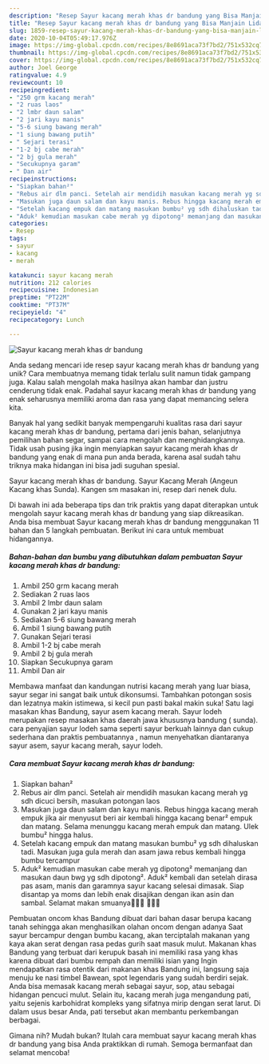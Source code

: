 ```yaml
---
description: "Resep Sayur kacang merah khas dr bandung yang Bisa Manjain Lidah"
title: "Resep Sayur kacang merah khas dr bandung yang Bisa Manjain Lidah"
slug: 1859-resep-sayur-kacang-merah-khas-dr-bandung-yang-bisa-manjain-lidah
date: 2020-10-04T05:49:17.976Z
image: https://img-global.cpcdn.com/recipes/8e8691aca73f7bd2/751x532cq70/sayur-kacang-merah-khas-dr-bandung-foto-resep-utama.jpg
thumbnail: https://img-global.cpcdn.com/recipes/8e8691aca73f7bd2/751x532cq70/sayur-kacang-merah-khas-dr-bandung-foto-resep-utama.jpg
cover: https://img-global.cpcdn.com/recipes/8e8691aca73f7bd2/751x532cq70/sayur-kacang-merah-khas-dr-bandung-foto-resep-utama.jpg
author: Joel George
ratingvalue: 4.9
reviewcount: 10
recipeingredient:
- "250 grm kacang merah"
- "2 ruas laos"
- "2 lmbr daun salam"
- "2 jari kayu manis"
- "5-6 siung bawang merah"
- "1 siung bawang putih"
- " Sejari terasi"
- "1-2 bj cabe merah"
- "2 bj gula merah"
- "Secukupnya garam"
- " Dan air"
recipeinstructions:
- "Siapkan bahan²"
- "Rebus air dlm panci. Setelah air mendidih masukan kacang merah yg sdh dicuci bersih, masukan potongan laos"
- "Masukan juga daun salam dan kayu manis. Rebus hingga kacang merah empuk jika air menyusut beri air kembali hingga kacang benar² empuk dan matang. Selama menunggu kacang merah empuk dan matang. Ulek bumbu² hingga halus."
- "Setelah kacang empuk dan matang masukan bumbu² yg sdh dihaluskan tadi. Masukan juga gula merah dan asam jawa rebus kembali hingga bumbu tercampur"
- "Aduk² kemudian masukan cabe merah yg dipotong² memanjang dan masukan daun bwg yg sdh dipotong². Aduk² kembali dan setelah dirasa pas asam, manis dan garamnya sayur kacang selesai dimasak. Siap disantap ya moms dan lebih enak disajikan dengan ikan asin dan sambal. Selamat makan smuanya🤤🤤🤤 🙏🙏🙏"
categories:
- Resep
tags:
- sayur
- kacang
- merah

katakunci: sayur kacang merah 
nutrition: 212 calories
recipecuisine: Indonesian
preptime: "PT22M"
cooktime: "PT37M"
recipeyield: "4"
recipecategory: Lunch

---
```



![Sayur kacang merah khas dr bandung](https://img-global.cpcdn.com/recipes/8e8691aca73f7bd2/751x532cq70/sayur-kacang-merah-khas-dr-bandung-foto-resep-utama.jpg)

Anda sedang mencari ide resep sayur kacang merah khas dr bandung yang unik? Cara membuatnya memang tidak terlalu sulit namun tidak gampang juga. Kalau salah mengolah maka hasilnya akan hambar dan justru cenderung tidak enak. Padahal sayur kacang merah khas dr bandung yang enak seharusnya memiliki aroma dan rasa yang dapat memancing selera kita.

Banyak hal yang sedikit banyak mempengaruhi kualitas rasa dari sayur kacang merah khas dr bandung, pertama dari jenis bahan, selanjutnya pemilihan bahan segar, sampai cara mengolah dan menghidangkannya. Tidak usah pusing jika ingin menyiapkan sayur kacang merah khas dr bandung yang enak di mana pun anda berada, karena asal sudah tahu triknya maka hidangan ini bisa jadi suguhan spesial.

Sayur kacang merah khas dr bandung. Sayur Kacang Merah (Angeun Kacang khas Sunda). Kangen sm masakan ini, resep dari nenek dulu.


Di bawah ini ada beberapa tips dan trik praktis yang dapat diterapkan untuk mengolah sayur kacang merah khas dr bandung yang siap dikreasikan. Anda bisa membuat Sayur kacang merah khas dr bandung menggunakan 11 bahan dan 5 langkah pembuatan. Berikut ini cara untuk membuat hidangannya.

<!--inarticleads1-->

##### Bahan-bahan dan bumbu yang dibutuhkan dalam pembuatan Sayur kacang merah khas dr bandung:

1. Ambil 250 grm kacang merah
1. Sediakan 2 ruas laos
1. Ambil 2 lmbr daun salam
1. Gunakan 2 jari kayu manis
1. Sediakan 5-6 siung bawang merah
1. Ambil 1 siung bawang putih
1. Gunakan  Sejari terasi
1. Ambil 1-2 bj cabe merah
1. Ambil 2 bj gula merah
1. Siapkan Secukupnya garam
1. Ambil  Dan air


Membawa manfaat dan kandungan nutrisi kacang merah yang luar biasa, sayur segar ini sangat baik untuk dikonsumsi. Tambahkan potongan sosis dan lezatnya makin istimewa, si kecil pun pasti bakal makin suka! Satu lagi masakan khas Bandung, sayur asem kacang merah. Sayur lodeh merupakan resep masakan khas daerah jawa khususnya bandung ( sunda). cara penyajian sayur lodeh sama seperti sayur berkuah lainnya dan cukup sederhana dan praktis pembuatannya , namun menyehatkan diantaranya sayur asem, sayur kacang merah, sayur lodeh. 

<!--inarticleads2-->

##### Cara membuat Sayur kacang merah khas dr bandung:

1. Siapkan bahan²
1. Rebus air dlm panci. Setelah air mendidih masukan kacang merah yg sdh dicuci bersih, masukan potongan laos
1. Masukan juga daun salam dan kayu manis. Rebus hingga kacang merah empuk jika air menyusut beri air kembali hingga kacang benar² empuk dan matang. Selama menunggu kacang merah empuk dan matang. Ulek bumbu² hingga halus.
1. Setelah kacang empuk dan matang masukan bumbu² yg sdh dihaluskan tadi. Masukan juga gula merah dan asam jawa rebus kembali hingga bumbu tercampur
1. Aduk² kemudian masukan cabe merah yg dipotong² memanjang dan masukan daun bwg yg sdh dipotong². Aduk² kembali dan setelah dirasa pas asam, manis dan garamnya sayur kacang selesai dimasak. Siap disantap ya moms dan lebih enak disajikan dengan ikan asin dan sambal. Selamat makan smuanya🤤🤤🤤 🙏🙏🙏


Pembuatan oncom khas Bandung dibuat dari bahan dasar berupa kacang tanah sehingga akan menghasilkan olahan oncom dengan adanya Saat sayur bercampur dengan bumbu kacang, akan terciptalah makanan yang kaya akan serat dengan rasa pedas gurih saat masuk mulut. Makanan khas Bandung yang terbuat dari kerupuk basah ini memiliki rasa yang khas karena dibuat dari bumbu rempah dan memiliki isian yang Ingin mendapatkan rasa otentik dari makanan khas Bandung ini, langsung saja menuju ke nasi timbel Bawean, spot legendaris yang sudah berdiri sejak. Anda bisa memasak kacang merah sebagai sayur, sop, atau sebagai hidangan pencuci mulut. Selain itu, kacang merah juga mengandung pati, yaitu sejenis karbohidrat kompleks yang sifatnya mirip dengan serat larut. Di dalam usus besar Anda, pati tersebut akan membantu perkembangan berbagai. 

Gimana nih? Mudah bukan? Itulah cara membuat sayur kacang merah khas dr bandung yang bisa Anda praktikkan di rumah. Semoga bermanfaat dan selamat mencoba!
